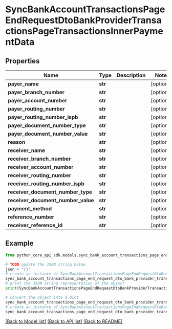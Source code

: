 # SyncBankAccountTransactionsPageEndRequestDtoBankProviderTransactionsPageTransactionsInnerPaymentData


## Properties

Name | Type | Description | Notes
------------ | ------------- | ------------- | -------------
**payer_name** | **str** |  | [optional] 
**payer_branch_number** | **str** |  | [optional] 
**payer_account_number** | **str** |  | [optional] 
**payer_routing_number** | **str** |  | [optional] 
**payer_routing_number_ispb** | **str** |  | [optional] 
**payer_document_number_type** | **str** |  | [optional] 
**payer_document_number_value** | **str** |  | [optional] 
**reason** | **str** |  | [optional] 
**receiver_name** | **str** |  | [optional] 
**receiver_branch_number** | **str** |  | [optional] 
**receiver_account_number** | **str** |  | [optional] 
**receiver_routing_number** | **str** |  | [optional] 
**receiver_routing_number_ispb** | **str** |  | [optional] 
**receiver_document_number_type** | **str** |  | [optional] 
**receiver_document_number_value** | **str** |  | [optional] 
**payment_method** | **str** |  | [optional] 
**reference_number** | **str** |  | [optional] 
**receiver_reference_id** | **str** |  | [optional] 

## Example

```python
from python_core_api_sdk.models.sync_bank_account_transactions_page_end_request_dto_bank_provider_transactions_page_transactions_inner_payment_data import SyncBankAccountTransactionsPageEndRequestDtoBankProviderTransactionsPageTransactionsInnerPaymentData

# TODO update the JSON string below
json = "{}"
# create an instance of SyncBankAccountTransactionsPageEndRequestDtoBankProviderTransactionsPageTransactionsInnerPaymentData from a JSON string
sync_bank_account_transactions_page_end_request_dto_bank_provider_transactions_page_transactions_inner_payment_data_instance = SyncBankAccountTransactionsPageEndRequestDtoBankProviderTransactionsPageTransactionsInnerPaymentData.from_json(json)
# print the JSON string representation of the object
print(SyncBankAccountTransactionsPageEndRequestDtoBankProviderTransactionsPageTransactionsInnerPaymentData.to_json())

# convert the object into a dict
sync_bank_account_transactions_page_end_request_dto_bank_provider_transactions_page_transactions_inner_payment_data_dict = sync_bank_account_transactions_page_end_request_dto_bank_provider_transactions_page_transactions_inner_payment_data_instance.to_dict()
# create an instance of SyncBankAccountTransactionsPageEndRequestDtoBankProviderTransactionsPageTransactionsInnerPaymentData from a dict
sync_bank_account_transactions_page_end_request_dto_bank_provider_transactions_page_transactions_inner_payment_data_from_dict = SyncBankAccountTransactionsPageEndRequestDtoBankProviderTransactionsPageTransactionsInnerPaymentData.from_dict(sync_bank_account_transactions_page_end_request_dto_bank_provider_transactions_page_transactions_inner_payment_data_dict)
```
[[Back to Model list]](../README.md#documentation-for-models) [[Back to API list]](../README.md#documentation-for-api-endpoints) [[Back to README]](../README.md)


